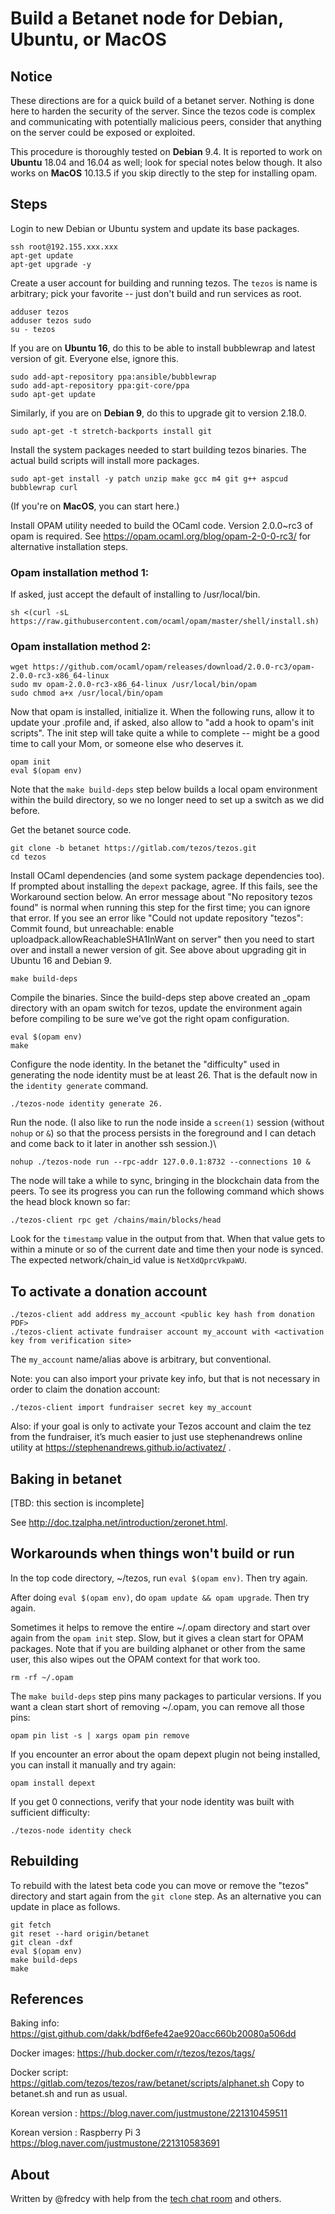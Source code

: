 # Build a Betanet node for Debian, Ubuntu, or MacOS

## Notice

These directions are for a quick build of a betanet server. Nothing is done here to harden the security of the server. Since the tezos code is complex and communicating with potentially malicious peers, consider that anything on the server could be exposed or exploited.

This procedure is thoroughly tested on **Debian** 9.4.  It is reported to work on **Ubuntu** 18.04 and 16.04 as well; look for special notes below though.  It also works on **MacOS** 10.13.5 if you skip directly to the step for installing opam.

## Steps

Login to new Debian or Ubuntu system and update its base packages.
```
ssh root@192.155.xxx.xxx
apt-get update
apt-get upgrade -y
```

Create a user account for building and running tezos. The `tezos` is name is arbitrary; pick your favorite -- just don't build and run services as root.

```
adduser tezos
adduser tezos sudo
su - tezos
```

If you are on **Ubuntu 16**, do this to be able to install bubblewrap and latest version of git. Everyone else, ignore this.

```
sudo add-apt-repository ppa:ansible/bubblewrap
sudo add-apt-repository ppa:git-core/ppa
sudo apt-get update
```

Similarly, if you are on **Debian 9**, do this to upgrade git to version 2.18.0. 

```
sudo apt-get -t stretch-backports install git
```

Install the system packages needed to start building tezos binaries.  The actual build scripts will install more packages.

```
sudo apt-get install -y patch unzip make gcc m4 git g++ aspcud bubblewrap curl
```

(If you're on **MacOS**, you can start here.)

Install OPAM utility needed to build the OCaml code. Version 2.0.0~rc3 of opam is required. See https://opam.ocaml.org/blog/opam-2-0-0-rc3/ for alternative installation steps.

### Opam installation method 1:

If asked, just accept the default of installing to /usr/local/bin.

```
sh <(curl -sL https://raw.githubusercontent.com/ocaml/opam/master/shell/install.sh)
```

### Opam installation method 2:
```
wget https://github.com/ocaml/opam/releases/download/2.0.0-rc3/opam-2.0.0-rc3-x86_64-linux
sudo mv opam-2.0.0-rc3-x86_64-linux /usr/local/bin/opam
sudo chmod a+x /usr/local/bin/opam
```

Now that opam is installed, initialize it.  When the following runs, allow it to update your .profile and, if asked, also allow to "add a hook to opam's init scripts". The init step will take quite a while to complete -- might be a good time to call your Mom, or someone else who deserves it.

```
opam init
eval $(opam env)
```

Note that the `make build-deps` step below builds a local opam environment within the build directory, so we no longer need to set up a switch as we did before.

Get the betanet source code.
```
git clone -b betanet https://gitlab.com/tezos/tezos.git
cd tezos
```

Install OCaml dependencies (and some system package dependencies too). If prompted about installing the `depext` package, agree. If this fails, see the Workaround section below. An error message about "No repository tezos found" is normal when running this step for the first time; you can ignore that error. If you see an error like "Could not update repository "tezos": Commit found, but unreachable: enable uploadpack.allowReachableSHA1InWant on server" then you need to start over and install a newer version of git. See above about upgrading git in Ubuntu 16 and Debian 9.
```
make build-deps
```

Compile the binaries. Since the build-deps step above created an _opam directory with an opam switch for tezos, update the environment again before compiling to be sure we've got the right opam configuration.
```
eval $(opam env)
make
```

Configure the node identity. In the betanet the "difficulty" used in generating the node identity must be at least 26. That is the default now in the `identity generate` command.

```
./tezos-node identity generate 26.
```

Run the node. (I also like to run the node inside a `screen(1)` session (without `nohup` or `&`) so that the process persists in the foreground and I can detach and come back to it later in another ssh session.)\

```
nohup ./tezos-node run --rpc-addr 127.0.0.1:8732 --connections 10 &
```

The node will take a while to sync, bringing in the blockchain data from the peers. To see its progress you can run the following command which shows the head block known so far:

```
./tezos-client rpc get /chains/main/blocks/head
```

Look for the `timestamp` value in the output from that. When that value gets to within a minute or so of the current date and time then your node is synced. The expected network/chain_id value is `NetXdQprcVkpaWU`.

## To activate a donation account

```
./tezos-client add address my_account <public key hash from donation PDF>
./tezos-client activate fundraiser account my_account with <activation key from verification site>
```

The `my_account` name/alias above is arbitrary, but conventional.

Note: you can also import your private key info, but that is not necessary in order to claim the donation account: 

```
./tezos-client import fundraiser secret key my_account
```

Also: if your goal is only to activate your Tezos account and claim the tez from the fundraiser, it’s much easier to just use stephenandrews online utility at https://stephenandrews.github.io/activatez/ .

## Baking in betanet

[TBD: this section is incomplete]

See http://doc.tzalpha.net/introduction/zeronet.html.

## Workarounds when things won't build or run

In the top code directory, ~/tezos, run `eval $(opam env)`. Then try again.

After doing `eval $(opam env)`, do `opam update && opam upgrade`. Then try again.

Sometimes it helps to remove the entire ~/.opam directory and start over again from the `opam init` step. Slow, but it gives a clean start for OPAM packages. Note that if you are building alphanet or other from the same user, this also wipes out the OPAM context for that work too.

```
rm -rf ~/.opam
```

The `make build-deps` step pins many packages to particular versions. If you want a clean start short of removing ~/.opam, you can remove all those pins:

```
opam pin list -s | xargs opam pin remove
```

If you encounter an error about the opam depext plugin not being installed, you can install it manually and try again:

```
opam install depext
```

If you get 0 connections, verify that your node identity was built with sufficient difficulty:

```
./tezos-node identity check
```

## Rebuilding

To rebuild with the latest beta code you can move or remove the "tezos" directory and start again from the `git clone` step. As an alternative you can update in place as follows.

```
git fetch
git reset --hard origin/betanet
git clean -dxf
eval $(opam env)
make build-deps
make
```

## References

Baking info: https://gist.github.com/dakk/bdf6efe42ae920acc660b20080a506dd 

Docker images: https://hub.docker.com/r/tezos/tezos/tags/

Docker script: https://gitlab.com/tezos/tezos/raw/betanet/scripts/alphanet.sh
Copy to betanet.sh and run as usual.

Korean version : https://blog.naver.com/justmustone/221310459511 

Korean version : Raspberry Pi 3 https://blog.naver.com/justmustone/221310583691 

## About
Written by @fredcy with help from the [tech chat room](https://riot.im/app/#/room/#freenode_#tezos:matrix.org) and others.
